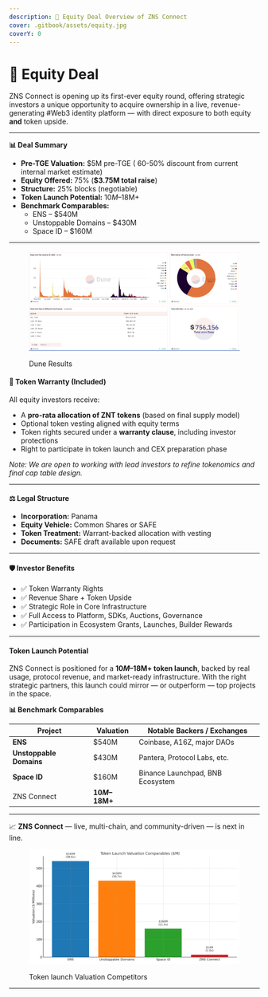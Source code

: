 ```yaml
---
description: 💼 Equity Deal Overview of ZNS Connect
cover: .gitbook/assets/equity.jpg
coverY: 0
---
```


# 🏫 Equity Deal

ZNS Connect is opening up its first-ever equity round, offering strategic investors a unique opportunity to acquire ownership in a live, revenue-generating #Web3 identity platform — with direct exposure to both equity **and** token upside.

***



**📊 Deal Summary**

* **Pre-TGE Valuation:** $5M pre-TGE (  60-50% discount from current internal market estimate)
* **Equity Offered:** 75% (**$3.75M total raise**)
* **Structure:** 25% blocks (negotiable)
* **Token Launch Potential:** $10M–$18M+
* **Benchmark Comparables:**
  * ENS – $540M
  * Unstoppable Domains – $430M
  * Space ID – $160M

***

<figure><img src=".gitbook/assets/Screenshot 2025-04-21 at 16.20.06.png" alt=""><figcaption><p>Dune Results </p></figcaption></figure>

#### 🔐 **Token Warranty (Included)**

All equity investors receive:

* A **pro-rata allocation of ZNT tokens** (based on final supply model)
* Optional token vesting aligned with equity terms
* Token rights secured under a **warranty clause**, including investor protections
* Right to participate in token launch and CEX preparation phase

_Note: We are open to working with lead investors to refine tokenomics and final cap table design._

***

#### ⚖️ Legal Structure

* **Incorporation:** Panama
* **Equity Vehicle:** Common Shares or SAFE
* **Token Treatment:** Warrant-backed allocation with vesting
* **Documents:** SAFE draft available upon request

***

#### 🛡️ Investor Benefits

* ✅ Token Warranty Rights
* ✅ Revenue Share + Token Upside
* ✅ Strategic Role in Core Infrastructure
* ✅ Full Access to Platform, SDKs, Auctions, Governance
* ✅ Participation in Ecosystem Grants, Launches, Builder Rewards

***

#### Token Launch Potential

ZNS Connect is positioned for a **$10M–$18M+ token launch**, backed by real usage, protocol revenue, and market-ready infrastructure. With the right strategic partners, this launch could mirror — or outperform — top projects in the space.

**📊 Benchmark Comparables**

| Project                 | Valuation      | Notable Backers / Exchanges      |
| ----------------------- | -------------- | -------------------------------- |
| **ENS**                 | $540M          | Coinbase, A16Z, major DAOs       |
| **Unstoppable Domains** | $430M          | Pantera, Protocol Labs, etc.     |
| **Space ID**            | $160M          | Binance Launchpad, BNB Ecosystem |
| ZNS Connect             | **$10M–$18M+** |                                  |

***

📈 **ZNS Connect** — live, multi-chain, and community-driven — is next in line.

<figure><img src=".gitbook/assets/ZNS_Token_Valuation_Comparables_X_Growth.png" alt=""><figcaption><p>Token launch Valuation Competitors</p></figcaption></figure>



***
